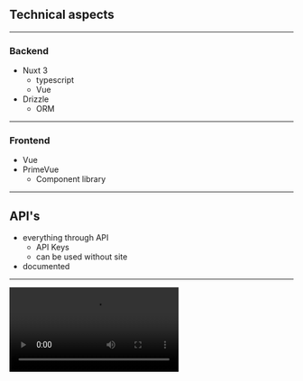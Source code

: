 ## Technical aspects

***

### Backend

* Nuxt 3
  * typescript
  * Vue
* Drizzle
  * ORM

***

### Frontend

* Vue
* PrimeVue
  * Component library

***

## API's

* everything through API
  * API Keys
  * can be used without site
* documented

***

<video controls>
  <source src="apiDocs.mp4" type"video/mp4">
</video>
